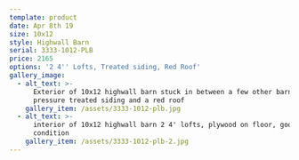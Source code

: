 ```yaml
---
template: product
date: Apr 8th 19
size: 10x12
style: Highwall Barn
serial: 3333-1012-PLB
price: 2165
options: '2 4'' Lofts, Treated siding, Red Roof'
gallery_image:
  - alt_text: >-
      Exterior of 10x12 highwall barn stuck in between a few other barns with a
      pressure treated siding and a red roof
    gallery_item: /assets/3333-1012-plb.jpg
  - alt_text: >-
      interior of 10x12 highwall barn 2 4' lofts, plywood on floor, good
      condition
    gallery_item: /assets/3333-1012-plb-2.jpg
---
```


